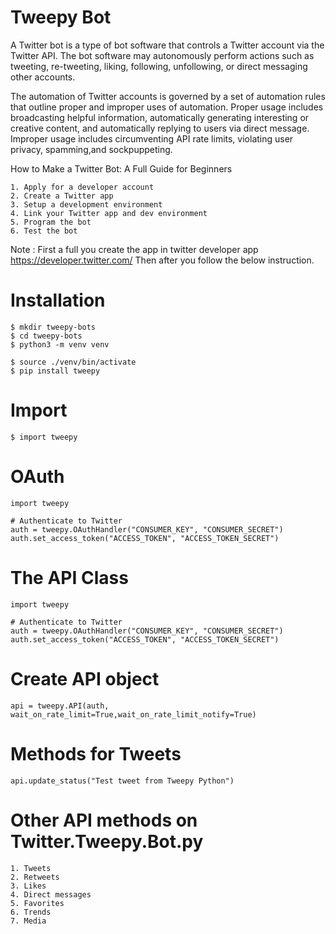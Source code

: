 # Tweepy Bot
   A Twitter bot is a type of bot software that controls a Twitter account via the Twitter API. The bot software may autonomously perform actions such as tweeting, re-tweeting, liking, following, unfollowing, or direct messaging other accounts. 
     
   The automation of Twitter accounts is governed by a set of automation rules that outline proper and improper uses of automation. Proper usage includes broadcasting helpful information, automatically generating interesting or creative content, and automatically replying to users via direct message. Improper usage includes circumventing API rate limits, violating user privacy, spamming,and sockpuppeting.

How to Make a Twitter Bot: A Full Guide for Beginners

    1. Apply for a developer account
    2. Create a Twitter app
    3. Setup a development environment
    4. Link your Twitter app and dev environment
    5. Program the bot
    6. Test the bot
    
Note : First a full you create the app in twitter developer app https://developer.twitter.com/
       Then after you follow the below instruction.

# Installation

    $ mkdir tweepy-bots
    $ cd tweepy-bots
    $ python3 -m venv venv
    
    $ source ./venv/bin/activate
    $ pip install tweepy
    
# Import
      
    $ import tweepy


# OAuth
      
    import tweepy

    # Authenticate to Twitter
    auth = tweepy.OAuthHandler("CONSUMER_KEY", "CONSUMER_SECRET")
    auth.set_access_token("ACCESS_TOKEN", "ACCESS_TOKEN_SECRET")
 
# The API Class
      
    import tweepy

    # Authenticate to Twitter
    auth = tweepy.OAuthHandler("CONSUMER_KEY", "CONSUMER_SECRET")
    auth.set_access_token("ACCESS_TOKEN", "ACCESS_TOKEN_SECRET")

# Create API object

    api = tweepy.API(auth, wait_on_rate_limit=True,wait_on_rate_limit_notify=True)
    
# Methods for Tweets

    api.update_status("Test tweet from Tweepy Python")
    
# Other API methods on Twitter.Tweepy.Bot.py

    1. Tweets
    2. Retweets
    3. Likes
    4. Direct messages
    5. Favorites
    6. Trends
    7. Media
